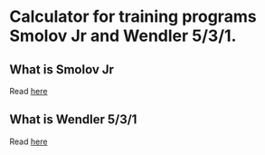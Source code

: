 # Calculator for training programs Smolov Jr and Wendler 5/3/1.

## What is Smolov Jr

Read [here](https://www.smolovjr.com/smolov-squat-program/)

## What is Wendler 5/3/1

Read [here](https://www.lift.net/workout-routines/wendler-5-3-1/)